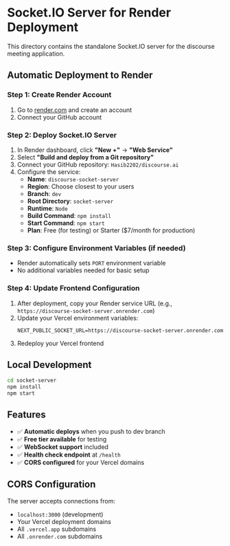 # Socket.IO Server for Render Deployment

This directory contains the standalone Socket.IO server for the discourse meeting application.

## Automatic Deployment to Render

### Step 1: Create Render Account

1. Go to [render.com](https://render.com) and create an account
2. Connect your GitHub account

### Step 2: Deploy Socket.IO Server

1. In Render dashboard, click **"New +"** → **"Web Service"**
2. Select **"Build and deploy from a Git repository"**
3. Connect your GitHub repository: `Hasib2202/discourse.ai`
4. Configure the service:
   - **Name**: `discourse-socket-server`
   - **Region**: Choose closest to your users
   - **Branch**: `dev`
   - **Root Directory**: `socket-server`
   - **Runtime**: `Node`
   - **Build Command**: `npm install`
   - **Start Command**: `npm start`
   - **Plan**: Free (for testing) or Starter ($7/month for production)

### Step 3: Configure Environment Variables (if needed)

- Render automatically sets `PORT` environment variable
- No additional variables needed for basic setup

### Step 4: Update Frontend Configuration

1. After deployment, copy your Render service URL (e.g., `https://discourse-socket-server.onrender.com`)
2. Update your Vercel environment variables:
   ```
   NEXT_PUBLIC_SOCKET_URL=https://discourse-socket-server.onrender.com
   ```
3. Redeploy your Vercel frontend

## Local Development

```bash
cd socket-server
npm install
npm start
```

## Features

- ✅ **Automatic deploys** when you push to dev branch
- ✅ **Free tier available** for testing
- ✅ **WebSocket support** included
- ✅ **Health check endpoint** at `/health`
- ✅ **CORS configured** for your Vercel domains

## CORS Configuration

The server accepts connections from:

- `localhost:3000` (development)
- Your Vercel deployment domains
- All `.vercel.app` subdomains
- All `.onrender.com` subdomains
